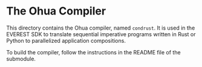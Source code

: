 # The Ohua Compiler

This directory contains the Ohua compiler, named `condrust`. It is used in the EVEREST SDK to translate sequential imperative programs written in Rust or Python to parallelized application compositions.

To build the compiler, follow the instructions in the README file of the submodule.
